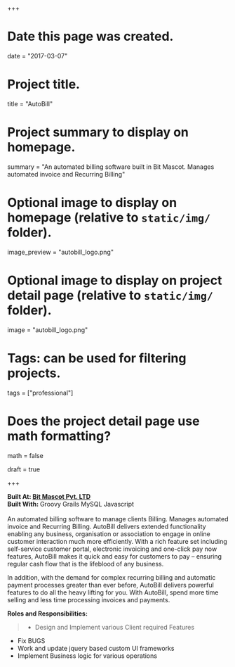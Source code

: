 +++
# Date this page was created.
date = "2017-03-07"

# Project title.
title = "AutoBill"

# Project summary to display on homepage.
summary = "An automated billing software built in Bit Mascot. Manages automated invoice and Recurring Billing"

# Optional image to display on homepage (relative to `static/img/` folder).
image_preview = "autobill_logo.png"

# Optional image to display on project detail page (relative to `static/img/` folder).
image = "autobill_logo.png"

# Tags: can be used for filtering projects.
tags = ["professional"]

# Does the project detail page use math formatting?
math = false


draft = true

+++
<div class="row">
<div class="col-xs-12 col-md-7">
<b>Built At: <a href=http://www.bitmascot.com/>Bit Mascot Pvt. LTD</a></b><br>
    <div class="skills-tech-project">
      <b>Built With: </b>
      <span>Groovy</span>
      <span>Grails</span>
      <span>MySQL</span>
      <span>Javascript</span>
    </div>
</div>
<div class="col-xs-12 col-md-5">
    <a href="http://www.autobill.com/" target="_blank">
        <i class="fa fa-external-link-square big-icon"></i>
    </a>
</div>
</div>

<br>
An automated billing software to manage clients Billing. Manages automated 
invoice and Recurring Billing. AutoBill delivers extended functionality enabling 
any business, organisation or association to engage in online customer 
interaction much more efficiently. With a rich feature set including self-service 
customer portal, electronic invoicing and one-click pay now features, AutoBill 
makes it quick and easy for customers to pay – ensuring regular cash flow that is the 
lifeblood of any business.<br>

In addition, with the demand for complex recurring billing and automatic payment 
processes greater than ever before, AutoBill delivers powerful features to do 
all the heavy lifting for you. With AutoBill, spend more time selling and less 
time processing invoices and payments.

**Roles and Responsibilities:**

> - Design and Implement various Client required Features
- Fix BUGS
- Work and update jquery based custom UI frameworks
- Implement Business logic for various operations
